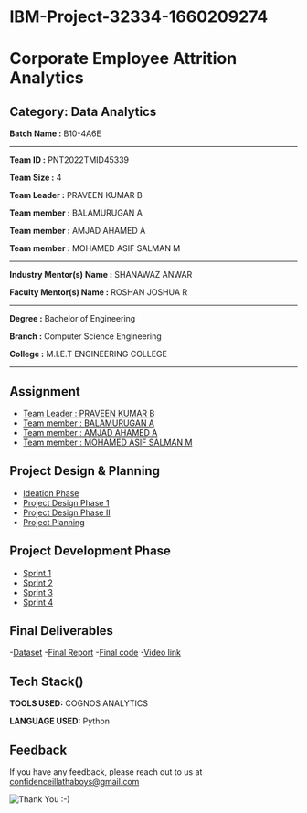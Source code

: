

# IBM-Project-32334-1660209274

# Corporate Employee Attrition Analytics


## Category: Data Analytics


**Batch Name :** B10-4A6E

---

**Team ID :** PNT2022TMID45339

**Team Size :** 4

**Team Leader :** PRAVEEN KUMAR B

**Team member :** BALAMURUGAN A

**Team member :** AMJAD AHAMED A

**Team member :** MOHAMED ASIF SALMAN M

---
**Industry Mentor(s) Name :**	SHANAWAZ ANWAR

**Faculty Mentor(s) Name :** ROSHAN JOSHUA R

---

**Degree	:**	
Bachelor of Engineering

**Branch	:**	
Computer Science Engineering

**College	:**	
M.I.E.T ENGINEERING COLLEGE

---





## Assignment  

 - [Team Leader : PRAVEEN KUMAR B](https://github.com/IBM-EPBL/IBM-Project-32334-1660209274/tree/main/Assignments/Team%20Lead)
 - [Team member : BALAMURUGAN A](https://github.com/IBM-EPBL/IBM-Project-32334-1660209274/tree/main/Assignments/Team%20member%201)
 - [Team member : AMJAD AHAMED A](https://github.com/IBM-EPBL/IBM-Project-32334-1660209274/tree/main/Assignments/Team%20member%202)
 - [Team member : MOHAMED ASIF SALMAN M](https://github.com/IBM-EPBL/IBM-Project-32334-1660209274/tree/main/Assignments/Team%20member%203)


## Project Design & Planning
- [Ideation Phase](https://github.com/IBM-EPBL/IBM-Project-32334-1660209274/tree/main/Project%20Design%20%26%20Planning/Ideation%20Phase)
- [Project Design Phase 1](https://github.com/IBM-EPBL/IBM-Project-32334-1660209274/tree/main/Project%20Design%20%26%20Planning/Project%20Design%20phase%201)
- [Project Design Phase II](https://github.com/IBM-EPBL/IBM-Project-32334-1660209274/tree/main/Project%20Design%20%26%20Planning/Project%20Design%20phase%202)
- [Project Planning](https://github.com/IBM-EPBL/IBM-Project-32334-1660209274/tree/main/Project%20Design%20%26%20Planning/Project%20Planning)

## Project Development Phase
- [Sprint 1](https://github.com/IBM-EPBL/IBM-Project-32334-1660209274/tree/main/Project%20Development%20Phase/Sprint%201)
- [Sprint 2](https://github.com/IBM-EPBL/IBM-Project-32334-1660209274/tree/main/Project%20Development%20Phase/Sprint%202)
- [Sprint 3](https://github.com/IBM-EPBL/IBM-Project-32334-1660209274/tree/main/Project%20Development%20Phase/Sprint%203)
- [Sprint 4](https://github.com/IBM-EPBL/IBM-Project-32334-1660209274/tree/main/Project%20Development%20Phase/Sprint%204)

## Final Deliverables

-[Dataset](https://github.com/IBM-EPBL/IBM-Project-32334-1660209274/tree/main/Final%20Deliverables/Dataset)
-[Final Report](https://github.com/IBM-EPBL/IBM-Project-32334-1660209274/tree/main/Final%20Deliverables/Final%20Report)
-[Final code](https://github.com/IBM-EPBL/IBM-Project-32334-1660209274/tree/main/Final%20Deliverables/Final%20code)
-[Video link](https://github.com/IBM-EPBL/IBM-Project-32334-1660209274/tree/main/Final%20Deliverables/Video%20link)



## Tech Stack()

**TOOLS USED:** COGNOS ANALYTICS

**LANGUAGE USED:** Python


## Feedback

If you have any feedback, please reach out to us at confidenceillathaboys@gmail.com




![Thank You :-)](https://i0.wp.com/paulaspoint.com/wp-content/uploads/2018/04/thank-you.jpg?fit=275%2C183)
